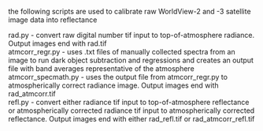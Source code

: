 the following scripts are used to calibrate raw WorldView-2 and -3 satellite image data into reflectance 

rad.py - convert raw digital number tif input to top-of-atmosphere radiance. Output images end with rad.tif <br>
atmcorr_regr.py - uses .txt files of manually collected spectra from an image to run dark object subtraction and regressions and creates an output file with band averages representative of the atmosphere <br>
atmcorr_specmath.py - uses the output file from atmcorr_regr.py to atmospherically correct radiance image. Output images end with rad_atmcorr.tif <br>
refl.py - convert either radiance tif input to top-of-atmosphere reflectance or atmospherically corrected radiance tif input  to atmospherically corrected reflectance. Output images end with either rad_refl.tif or rad_atmcorr_refl.tif
